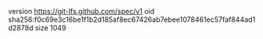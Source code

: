version https://git-lfs.github.com/spec/v1
oid sha256:f0c69e3c16be1f1b2d185af8ec67426ab7ebee1078461ec57faf844ad1d2878d
size 1049
